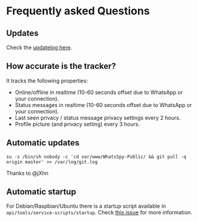 # Frequently asked Questions

## Updates

Check the [updatelog here](updates).

## How accurate is the tracker?

It tracks the following properties:

* Online/offline in realtime (10-60 seconds offset due to WhatsApp or your connection).
* Status messages in realtime (10-60 seconds offset due to WhatsApp or your connection).
* Last seen privacy / status message privacy settings every 2 hours.
* Profile picture (and privacy setting) every 3 hours.

## Automatic updates

```
su -s /bin/sh nobody -c 'cd var/www/WhatsSpy-Public/ && git pull -q origin master' >> /var/log/git.log
```
Thanks to @jXhn

## Automatic startup

For Debian/Raspbian/Ubuntu there is a startup script available in `api/tools/service-scripts/startup`. Check [this issue](https://gitlab.maikel.pro/maikeldus/WhatsSpy-Public/issues/7) for more information.